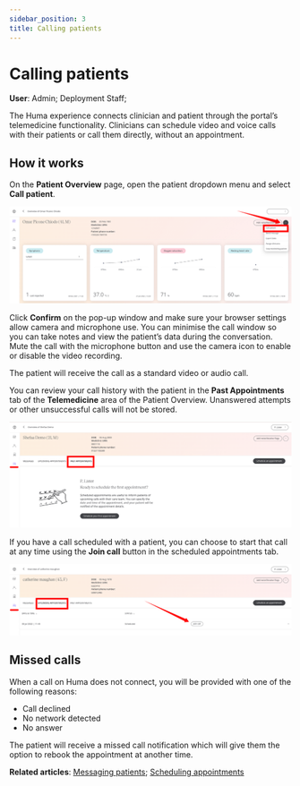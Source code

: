 ```yaml
---
sidebar_position: 3
title: Calling patients 
---
```

# Calling patients
**User**: Admin; Deployment Staff; 

The Huma experience connects clinician and patient through the portal’s telemedicine functionality. Clinicians can schedule video and voice calls with their patients or call them directly, without an appointment.

## How it works​
On the **Patient Overview** page, open the patient dropdown menu and select **Call patient**.

![Call Patient](./assets/CallPatients01.png)

Click **Confirm** on the pop-up window and make sure your browser settings allow camera and microphone use. You can minimise the call window so you can take notes and view the patient’s data during the conversation. Mute the call with the microphone button and use the camera icon to enable or disable the video recording.

The patient will receive the call as a standard video or audio call. 

You can review your call history with the patient in the **Past Appointments** tab of the **Telemedicine** area of the Patient Overview. Unanswered attempts or other unsuccessful calls will not be stored.

![Past appointments](./assets/CallPatients03.png)

If you have a call scheduled with a patient, you can choose to start that call at any time using the **Join call** button in the scheduled appointments tab.

![Join call](./assets/CallPatients04.png)

## Missed calls
When a call on Huma does not connect, you will be provided with one of the following reasons: 
- Call declined
- No network detected
- No answer

The patient will receive a missed call notification which will give them the option to rebook the appointment at another time.

**Related articles**: [Messaging patients](./messaging-patients.md); [Scheduling appointments](./scheduling-appointments.md)
